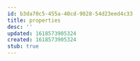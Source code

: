 ```yaml
---
id: b3da70c5-455a-40cd-9828-54d23eed4c33
title: properties
desc: ''
updated: 1618573905324
created: 1618573905324
stub: true
---
```


